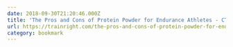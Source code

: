 ```yaml
---
date: 2018-09-30T21:20:46.000Z
title: 'The Pros and Cons of Protein Powder for Endurance Athletes - CTS'
url: https://trainright.com/the-pros-and-cons-of-protein-powder-for-endurance-athletes/
category: bookmark
---
```

